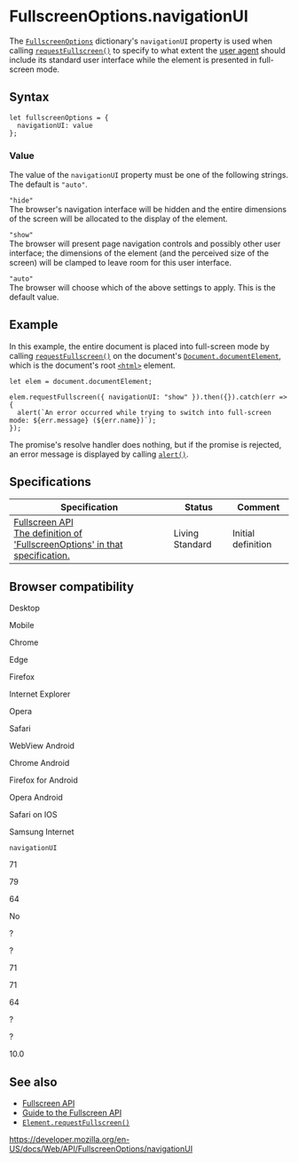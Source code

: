 # FullscreenOptions.navigationUI

The [`FullscreenOptions`](../fullscreenoptions) dictionary's `navigationUI` property is used when calling [`requestFullscreen()`](../element/requestfullscreen) to specify to what extent the [user agent](https://developer.mozilla.org/en-US/docs/Glossary/User_agent) should include its standard user interface while the element is presented in full-screen mode.

## Syntax

    let fullscreenOptions = {
      navigationUI: value
    };

### Value

The value of the `navigationUI` property must be one of the following strings. The default is `"auto"`.

`"hide"`  
The browser's navigation interface will be hidden and the entire dimensions of the screen will be allocated to the display of the element.

`"show"`  
The browser will present page navigation controls and possibly other user interface; the dimensions of the element (and the perceived size of the screen) will be clamped to leave room for this user interface.

`"auto"`  
The browser will choose which of the above settings to apply. This is the default value.

## Example

In this example, the entire document is placed into full-screen mode by calling [`requestFullscreen()`](../element/requestfullscreen) on the document's [`Document.documentElement`](../document/documentelement), which is the document's root [`<html>`](https://developer.mozilla.org/en-US/docs/Web/HTML/Element/html) element.

    let elem = document.documentElement;

    elem.requestFullscreen({ navigationUI: "show" }).then({}).catch(err => {
      alert(`An error occurred while trying to switch into full-screen mode: ${err.message} (${err.name})`);
    });

The promise's resolve handler does nothing, but if the promise is rejected, an error message is displayed by calling [`alert()`](../window/alert).

## Specifications

<table><thead><tr class="header"><th>Specification</th><th>Status</th><th>Comment</th></tr></thead><tbody><tr class="odd"><td><a href="https://fullscreen.spec.whatwg.org/#dictdef-fullscreenoptions">Fullscreen API<br />
<span class="small">The definition of 'FullscreenOptions' in that specification.</span></a></td><td><span class="spec-living">Living Standard</span></td><td>Initial definition</td></tr></tbody></table>

## Browser compatibility

Desktop

Mobile

Chrome

Edge

Firefox

Internet Explorer

Opera

Safari

WebView Android

Chrome Android

Firefox for Android

Opera Android

Safari on IOS

Samsung Internet

`navigationUI`

71

79

64

No

?

?

71

71

64

?

?

10.0

## See also

- [Fullscreen API](../fullscreen_api)
- [Guide to the Fullscreen API](../fullscreen_api/guide)
- [`Element.requestFullscreen()`](../element/requestfullscreen)

<a href="https://developer.mozilla.org/en-US/docs/Web/API/FullscreenOptions/navigationUI" class="_attribution-link">https://developer.mozilla.org/en-US/docs/Web/API/FullscreenOptions/navigationUI</a>
